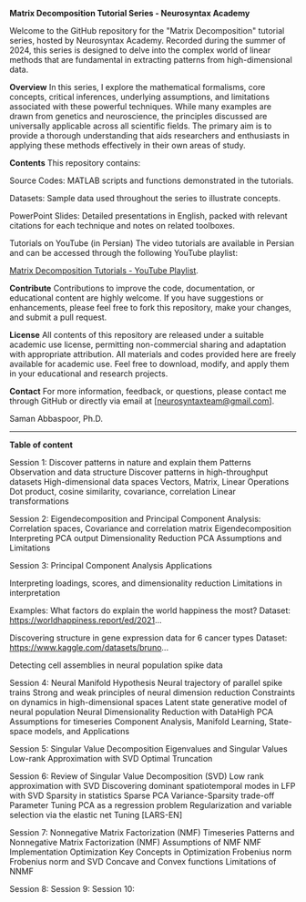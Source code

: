 **Matrix Decomposition Tutorial Series - Neurosyntax Academy**

Welcome to the GitHub repository for the "Matrix Decomposition" tutorial series, hosted by Neurosyntax Academy. Recorded during the summer of 2024, this series is designed to delve into the complex world of linear methods that are fundamental in extracting patterns from high-dimensional data.

**Overview**
In this series, I explore the mathematical formalisms, core concepts, critical inferences, underlying assumptions, and limitations associated with these powerful techniques. While many examples are drawn from genetics and neuroscience, the principles discussed are universally applicable across all scientific fields. The primary aim is to provide a thorough understanding that aids researchers and enthusiasts in applying these methods effectively in their own areas of study.

**Contents**
This repository contains:

Source Codes: MATLAB scripts and functions demonstrated in the tutorials.

Datasets: Sample data used throughout the series to illustrate concepts.

PowerPoint Slides: Detailed presentations in English, packed with relevant citations for each technique and notes on related toolboxes.

Tutorials on YouTube (in Persian)
The video tutorials are available in Persian and can be accessed through the following YouTube playlist:

[Matrix Decomposition Tutorials - YouTube Playlist](https://tinyurl.com/mr4y7e8j).


**Contribute**
Contributions to improve the code, documentation, or educational content are highly welcome. If you have suggestions or enhancements, please feel free to fork this repository, make your changes, and submit a pull request.

**License**
All contents of this repository are released under a suitable academic use license, permitting non-commercial sharing and adaptation with appropriate attribution.
All materials and codes provided here are freely available for academic use. Feel free to download, modify, and apply them in your educational and research projects.

**Contact**
For more information, feedback, or questions, please contact me through GitHub or directly via email at [neurosyntaxteam@gmail.com].

Saman Abbaspoor, Ph.D.

--------------------------------------------------------------

**Table of content**

Session 1:
Discover patterns in nature and explain them
Patterns
Observation and data structure
Discover patterns in high-throughput datasets
High-dimensional data spaces
Vectors, Matrix, Linear Operations
Dot product, cosine similarity, covariance, correlation
Linear transformations

Session 2:
Eigendecomposition and Principal Component Analysis:
Correlation spaces,
Covariance and correlation matrix
Eigendecomposition
Interpreting PCA output
Dimensionality Reduction
PCA Assumptions and Limitations

Session 3:
Principal Component Analysis Applications

Interpreting loadings, scores, and dimensionality reduction
Limitations in interpretation

Examples:
What factors do explain the world happiness the most?
Dataset: https://worldhappiness.report/ed/2021...

Discovering structure in gene expression data for 6 cancer types
Dataset: https://www.kaggle.com/datasets/bruno...

Detecting cell assemblies in neural population spike data

Session 4:
Neural Manifold Hypothesis
Neural trajectory of parallel spike trains
Strong and weak principles of neural dimension reduction
Constraints on dynamics in high-dimensional spaces
Latent state generative model of neural population
Neural Dimensionality Reduction with DataHigh
PCA Assumptions for timeseries
Component Analysis, Manifold Learning, State-space models, and Applications

Session 5:
Singular Value Decomposition
Eigenvalues and Singular Values
Low-rank Approximation with SVD
Optimal Truncation

Session 6:
Review of Singular Value Decomposition (SVD)
Low rank approximation with SVD
Discovering dominant spatiotemporal modes in LFP with SVD
Sparsity in statistics
Sparse PCA
Variance-Sparsity trade-off
Parameter Tuning
PCA as a regression problem
Regularization and variable selection via the elastic net Tuning [LARS-EN]

Session 7:
Nonnegative Matrix Factorization (NMF)
Timeseries Patterns and Nonnegative Matrix Factorization (NMF)
Assumptions of NMF
NMF Implementation
Optimization
Key Concepts in Optimization
Frobenius norm
Frobenius norm and SVD
Concave and Convex functions
Limitations of NNMF

Session 8:
Session 9:
Session 10:


